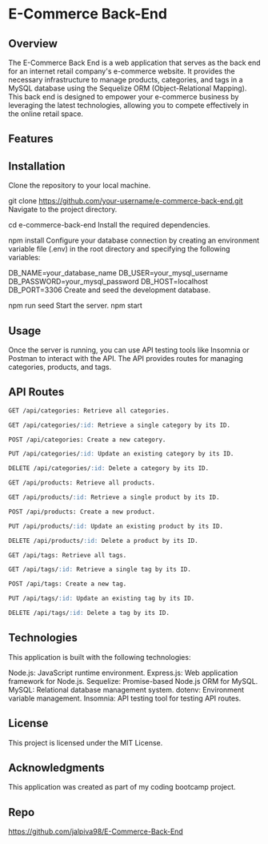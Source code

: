 # E-Commerce Back-End

## Overview
The E-Commerce Back End is a web application that serves as the back end for an internet retail company's e-commerce website. It provides the necessary infrastructure to manage products, categories, and tags in a MySQL database using the Sequelize ORM (Object-Relational Mapping). This back end is designed to empower your e-commerce business by leveraging the latest technologies, allowing you to compete effectively in the online retail space.

## Features

## Installation
Clone the repository to your local machine.

git clone https://github.com/your-username/e-commerce-back-end.git
Navigate to the project directory.

cd e-commerce-back-end
Install the required dependencies.

npm install
Configure your database connection by creating an environment variable file (.env) in the root directory and specifying the following variables:

DB_NAME=your_database_name
DB_USER=your_mysql_username
DB_PASSWORD=your_mysql_password
DB_HOST=localhost
DB_PORT=3306
Create and seed the development database.

npm run seed
Start the server.
npm start

## Usage
Once the server is running, you can use API testing tools like Insomnia or Postman to interact with the API. The API provides routes for managing categories, products, and tags.

## API Routes

```md
GET /api/categories: Retrieve all categories.

GET /api/categories/:id: Retrieve a single category by its ID.

POST /api/categories: Create a new category.

PUT /api/categories/:id: Update an existing category by its ID.

DELETE /api/categories/:id: Delete a category by its ID.

GET /api/products: Retrieve all products.

GET /api/products/:id: Retrieve a single product by its ID.

POST /api/products: Create a new product.

PUT /api/products/:id: Update an existing product by its ID.

DELETE /api/products/:id: Delete a product by its ID.

GET /api/tags: Retrieve all tags.

GET /api/tags/:id: Retrieve a single tag by its ID.

POST /api/tags: Create a new tag.

PUT /api/tags/:id: Update an existing tag by its ID.

DELETE /api/tags/:id: Delete a tag by its ID.
```

## Technologies
This application is built with the following technologies:

Node.js: JavaScript runtime environment.
Express.js: Web application framework for Node.js.
Sequelize: Promise-based Node.js ORM for MySQL.
MySQL: Relational database management system.
dotenv: Environment variable management.
Insomnia: API testing tool for testing API routes.

## License
This project is licensed under the MIT License.

## Acknowledgments
This application was created as part of my coding bootcamp project.


## Repo
https://github.com/jalpiva98/E-Commerce-Back-End
